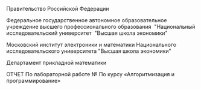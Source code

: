 Правительство Российской Федерации

Федеральное государственное автономное образовательное учреждение высшего профессионального образования  "Национальный исследовательский университет  "Высшая школа экономики"

Московский институт электроники и математики Национального 
исследовательского университета "Высшая школа экономики"


Департамент прикладной математики




ОТЧЕТ
По лабораторной работе №
По курсу «Алгоритмизация и программирование»

